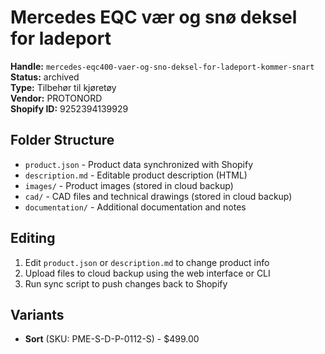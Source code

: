 # Mercedes EQC vær og snø deksel for ladeport

**Handle:** `mercedes-eqc400-vaer-og-sno-deksel-for-ladeport-kommer-snart`  
**Status:** archived  
**Type:** Tilbehør til kjøretøy  
**Vendor:** PROTONORD  
**Shopify ID:** 9252394139929  

## Folder Structure

- `product.json` - Product data synchronized with Shopify
- `description.md` - Editable product description (HTML)
- `images/` - Product images (stored in cloud backup)
- `cad/` - CAD files and technical drawings (stored in cloud backup)
- `documentation/` - Additional documentation and notes

## Editing

1. Edit `product.json` or `description.md` to change product info
2. Upload files to cloud backup using the web interface or CLI
3. Run sync script to push changes back to Shopify

## Variants

- **Sort** (SKU: PME-S-D-P-0112-S) - $499.00
